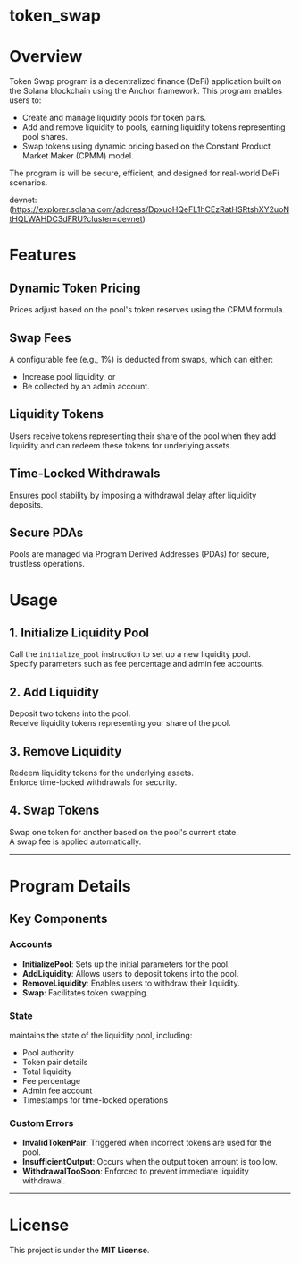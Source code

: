 # token_swap

# Overview

Token Swap program is a decentralized finance (DeFi) application built on the Solana blockchain using the Anchor framework. This program enables users to:

- Create and manage liquidity pools for token pairs.
- Add and remove liquidity to pools, earning liquidity tokens representing pool shares.
- Swap tokens using dynamic pricing based on the Constant Product Market Maker (CPMM) model.

The program is will be secure, efficient, and designed for real-world DeFi scenarios.

devnet:(https://explorer.solana.com/address/DpxuoHQeFL1hCEzRatHSRtshXY2uoNtHQLWAHDC3dFRU?cluster=devnet)

# Features

## Dynamic Token Pricing
Prices adjust based on the pool's token reserves using the CPMM formula.

## Swap Fees
A configurable fee (e.g., 1%) is deducted from swaps, which can either:
- Increase pool liquidity, or
- Be collected by an admin account.

## Liquidity Tokens
Users receive tokens representing their share of the pool when they add liquidity and can redeem these tokens for underlying assets.

## Time-Locked Withdrawals
Ensures pool stability by imposing a withdrawal delay after liquidity deposits.

## Secure PDAs
Pools are managed via Program Derived Addresses (PDAs) for secure, trustless operations.

# Usage

## 1. Initialize Liquidity Pool
Call the `initialize_pool` instruction to set up a new liquidity pool.  
Specify parameters such as fee percentage and admin fee accounts.

## 2. Add Liquidity
Deposit two tokens into the pool.  
Receive liquidity tokens representing your share of the pool.

## 3. Remove Liquidity
Redeem liquidity tokens for the underlying assets.  
Enforce time-locked withdrawals for security.

## 4. Swap Tokens
Swap one token for another based on the pool's current state.  
A swap fee is applied automatically.

---

# Program Details

## Key Components

### Accounts
- **InitializePool**: Sets up the initial parameters for the pool.
- **AddLiquidity**: Allows users to deposit tokens into the pool.
- **RemoveLiquidity**: Enables users to withdraw their liquidity.
- **Swap**: Facilitates token swapping.

### State
 maintains the state of the liquidity pool, including:
- Pool authority
- Token pair details
- Total liquidity
- Fee percentage
- Admin fee account
- Timestamps for time-locked operations

### Custom Errors
- **InvalidTokenPair**: Triggered when incorrect tokens are used for the pool.
- **InsufficientOutput**: Occurs when the output token amount is too low.
- **WithdrawalTooSoon**: Enforced to prevent immediate liquidity withdrawal.

---

# License

This project is  under the **MIT License**.


